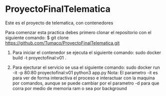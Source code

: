 # ProyectoFinalTelematica
Este es el proyecto de telematica, con contenedores

Para comenzar esta practica debes primero clonar el repositorio con el siguiente comando: 
$ git clone https://github.com/Tumaco/ProyectoFinalTelematica.git

1. Para iniciar el contenedor se ejecuta el siguiente comando:
  sudo docker build -t proyectofinal:v01 .

2. Para ejecturar el servicio se usa el siguiente comando:
  sudo docker run -it -p 80:80 proyectofinal:v01 python3 app.py Nota: El parametro -it es para ver de forma interactiva el proceso e interactuar con la                                                                           maquina por comandos, aunque se puede cambiar por el parametro -d para que corra por                                                                       medio de memoria ram o sea por background                                                                 
  


